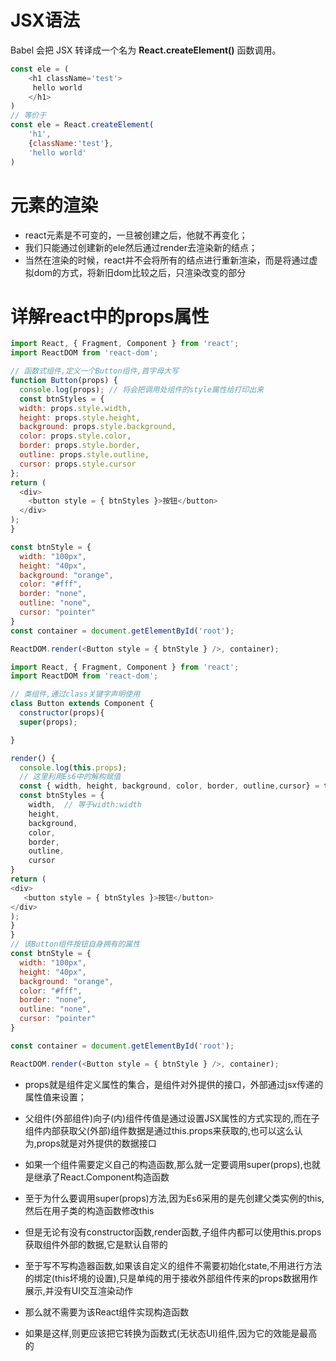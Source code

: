 # JSX语法
Babel 会把 JSX 转译成一个名为 **React.createElement()** 函数调用。
```js
const ele = (
    <h1 className='test'>
     hello world
    </h1>
)
// 等价于
const ele = React.createElement(
    'h1',
    {className:'test'},
    'hello world'
)
```
# 元素的渲染
+ react元素是不可变的，一旦被创建之后，他就不再变化；
+ 我们只能通过创建新的ele然后通过render去渲染新的结点；
+ 当然在渲染的时候，react并不会将所有的结点进行重新渲染，而是将通过虚拟dom的方式，将新旧dom比较之后，只渲染改变的部分

# 详解react中的props属性
```js
import React, { Fragment, Component } from 'react';
import ReactDOM from 'react-dom';

// 函数式组件,定义一个Button组件,首字母大写
function Button(props) {
  console.log(props); // 将会把调用处组件的style属性给打印出来
  const btnStyles = {
  width: props.style.width,
  height: props.style.height,
  background: props.style.background,
  color: props.style.color,
  border: props.style.border,
  outline: props.style.outline,
  cursor: props.style.cursor
};
return (
  <div>
    <button style = { btnStyles }>按钮</button>
  </div>
);
}

const btnStyle = {
  width: "100px",
  height: "40px",
  background: "orange",
  color: "#fff",
  border: "none",
  outline: "none",
  cursor: "pointer"
}
const container = document.getElementById('root');

ReactDOM.render(<Button style = { btnStyle } />, container);
```
```js
import React, { Fragment, Component } from 'react';
import ReactDOM from 'react-dom';

// 类组件,通过class关键字声明使用
class Button extends Component {
  constructor(props){
  super(props);

}

render() {
  console.log(this.props);
  // 这里利用Es6中的解构赋值
  const { width, height, background, color, border, outline,cursor} = this.props.style;
  const btnStyles = {
    width,  // 等于width:width
    height,
    background,
    color,
    border,
    outline,
    cursor
}
return (
<div>
   <button style = { btnStyles }>按钮</button>
</div>
);
}
}
// 该Button组件按钮自身拥有的属性
const btnStyle = {
  width: "100px",
  height: "40px",
  background: "orange",
  color: "#fff",
  border: "none",
  outline: "none",
  cursor: "pointer"
}

const container = document.getElementById('root');

ReactDOM.render(<Button style = { btnStyle } />, container);
```

+ props就是组件定义属性的集合，是组件对外提供的接口，外部通过jsx传递的属性值来设置；
+ 父组件(外部组件)向子(内)组件传值是通过设置JSX属性的方式实现的,而在子组件内部获取父(外部)组件数据是通过this.props来获取的,也可以这么认为,props就是对外提供的数据接口
+ 如果一个组件需要定义自己的构造函数,那么就一定要调用super(props),也就是继承了React.Component构造函数
+ 至于为什么要调用super(props)方法,因为Es6采用的是先创建父类实例的this,然后在用子类的构造函数修改this
+ 但是无论有没有constructor函数,render函数,子组件内都可以使用this.props获取组件外部的数据,它是默认自带的
+ 至于写不写构造器函数,如果该自定义的组件不需要初始化state,不用进行方法的绑定(this坏境的设置),只是单纯的用于接收外部组件传来的props数据用作展示,并没有UI交互渲染动作

+ 那么就不需要为该React组件实现构造函数

+ 如果是这样,则更应该把它转换为函数式(无状态UI)组件,因为它的效能是最高的
